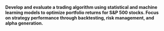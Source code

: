 <b> Develop and evaluate a trading algorithm using statistical and machine learning models to optimize portfolio returns for S&P 500 stocks. Focus on strategy performance through backtesting, risk management, and alpha generation.</b>
